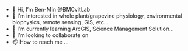 - 👋 Hi, I’m Ben-Min @BMCvitLab
- 👀 I’m interested in whole plant/grapevine physiology, environmental biophysics, remote sensing, GIS, etc...
- 🌱 I’m currently learning ArcGIS, Science Management Solution... 
- 💞️ I’m looking to collaborate on 
- 📫 How to reach me ...

<!---
BMCvitLab/BMCvitLab is a ✨ special ✨ repository because its `README.md` (this file) appears on your GitHub profile.
You can click the Preview link to take a look at your changes.
--->
